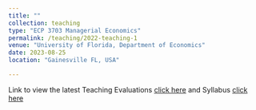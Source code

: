 ```yaml
---
title: ""
collection: teaching
type: "ECP 3703 Managerial Economics"
permalink: /teaching/2022-teaching-1
venue: "University of Florida, Department of Economics"
date: 2023-08-25
location: "Gainesville FL, USA"

---
```

Link to view the latest Teaching Evaluations [click here](Alpergin_Spring_2023_Evaluations.pdf) and Syllabus [click here](Alpergin_Syllabus_Fall2022.pdf)


